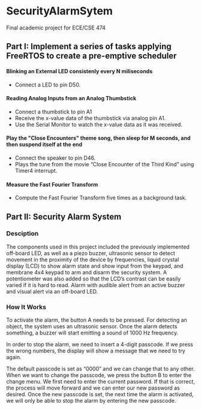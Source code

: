 # SecurityAlarmSytem

Final academic project for ECE/CSE 474

## Part I: Implement a series of tasks applying FreeRTOS to create a pre-emptive scheduler

#### Blinking an External LED consistenly every N miliseconds
* Connect a LED to pin D50.

#### Reading Analog Inputs from an Analog Thumbstick
* Connect a thumbstick to pin A1
* Receive the x-value data of the thumbstick via analog pin A1.
* Use the Serial Monitor to watch the x-value data as it was received.

#### Play the "Close Encounters" theme song, then sleep for M seconds, and then suspend itself at the end
* Connect the speaker to pin D46.
* Plays the tune from the movie “Close Encounter of the Third Kind” using Timer4 interrupt.

#### Measure the Fast Fourier Transform
* Compute the Fast Fourier Transform five times as a background task.

## Part II: Security Alarm System

### Desciption

The components used in this project included the previously implemented off-board LED, as well as a piezo buzzer, ultrasonic sensor to detect movement in the proximity of the device by frequencies, liquid crystal display (LCD) to show alarm state and show input from the keypad, and membrane 4x4 keypad to arm and disarm the security system. A potentiometer was also added so that the LCD’s contrast can be easily varied if it is hard to read. Alarm with audible alert from an active buzzer and visual alert via an off-board LED.

### How It Works
To activate the alarm, the button A needs to be pressed. For detecting an object, the system uses an ultrasonic sensor. Once the alarm detects something, a buzzer will start emitting a sound of 1000 Hz frequency. 

In order to stop the alarm, we need to insert a 4-digit passcode. If we press the wrong numbers, the display will show a message that we need to try again. 

The default passcode is set as “0000” and we can change that to any other. When we want to change the passcode, we press the button B to enter the change menu. We first need to enter the current password. If that is correct, the process will move forward and we can enter our new password as desired. Once the new passcode is set, the next time the alarm is activated, we will only be able to stop the alarm by entering the new passcode.
